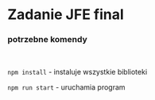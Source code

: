 # Zadanie JFE final

### potrzebne komendy
<br>

```npm install``` - instaluje wszystkie biblioteki

```npm run start``` - uruchamia program

